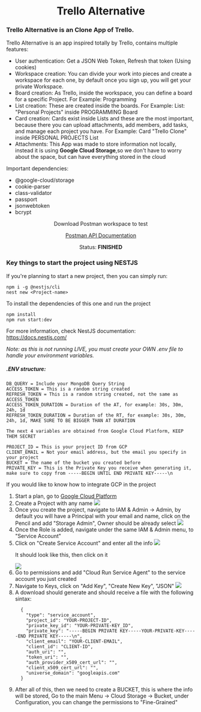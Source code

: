 <h1 align="center">Trello Alternative</h1>

<h3>Trello Alternative is an Clone App of Trello.</h3>
<p>Trello Alternative is an app inspired totally by Trello, contains multiple features: </p>
<ul>
  <li>User authentication: Get a JSON Web Token, Refresh that token (Using cookies)</li>
  <li>Workspace creation: You can divide your work into pieces and create a workspace for each one, by default once you sign up, you will get your private Workspace. </li>
  <li>Board creation: As Trello, inside the workspace, you can define a board for a specific Project. For Example: Programming</li>
  <li>List creation: These are created inside the boards. For Example: List: "Personal Projects" inside PROGRAMMING Board</li>
  <li>Card creation: Cards exist inside Lists and these are the most important, because there you can upload attachments, add members, add tasks, and manage each project you have. For Example: Card "Trello Clone" inside PERSONAL PROJECTS List</li>
  <li>Attachments: This App was made to store information not locally, instead it is using <strong>Google Cloud Storage</strong>,so we don't have to worry about the space, but can have everything stored in the cloud</li>
</ul>

Important dependencies: 
- @google-cloud/storage
- cookie-parser
- class-validator
- passport
- jsonwebtoken
- bcrypt

<div align="center">
  <p>Download Postman workspace to test</p>
<a href="https://www.postman.com/alvaromendozamain/workspace/trello-alternative">Postman API Documentation</a>

<p>Status: <strong>FINISHED</strong></p>
</div>

<section>
  <h3>Key things to start the project using NESTJS</h3>
  <p>If you're planning to start a new project, then you can simply run:</p>
  
  ````
  npm i -g @nestjs/cli
  nest new <Project-name>
  ````

  <p>To install the dependencies of this one and run the project</p>
  
  ````
  npm install
  npm run start:dev
  ````

  <p>For more information, check NestJS documentation: <a href="https://docs.nestjs.com/">https://docs.nestjs.com/</a></p>

  _Note: as this is not running LIVE, you must create your OWN .env file to handle your environment variables._
  <h5>.ENV structure:</h5>
  
  ````
  DB_QUERY = Include your MongoDB Query String
  ACCESS_TOKEN = This is a random string created
  REFRESH_TOKEN = This is a random string created, not the same as ACCESS_TOKEN
  ACCESS_TOKEN_DURATION = Duration of the AT, for example: 30s, 30m, 24h, 1d
  REFRESH_TOKEN_DURATION = Duration of the RT, for example: 30s, 30m, 24h, 1d, MAKE SURE TO BE BIGGER THAN AT DURATION

  The next 4 variables are obtained from Google Cloud Platform, KEEP THEM SECRET

  PROJECT_ID = This is your project ID from GCP
  CLIENT_EMAIL = Not your email address, but the email you specify in your project
  BUCKET = The name of the bucket you created before
  PRIVATE_KEY = This is the Private Key you receive when generating it, make sure to copy from -----BEGIN UNTIL END PRIVATE KEY-----\n
  ````

  If you would like to know how to integrate GCP in the project
  <ol>
    <li>Start a plan, go to <a href="https://cloud.google.com/gcp?utm_source=google&utm_medium=cpc&utm_campaign=emea-pl-all-en-bkws-all-all-trial-e-gcp-1707574&utm_content=text-ad-none-any-DEV_c-CRE_500236788864-ADGP_Hybrid+%7C+BKWS+-+EXA+%7C+Txt+-+GCP+-+General+-+v3-KWID_43700060393215914-kwd-26415313501-userloc_9048059&utm_term=KW_google+cloud+platform-NET_g-PLAC_&&gad_source=1&gclid=CjwKCAiAlJKuBhAdEiwAnZb7lYL_bxTEeuB3NW4X64w3Lj8kyA7CM16owPOBDquc1Ob8InO0NyBXTBoCo24QAvD_BwE&gclsrc=aw.ds&hl=en">Google Cloud Platform</a></li>
    <li>
      Create a Project with any name
      <img src="https://github.com/alvmenpal9/TrelloCloneBackend/assets/51424964/8aa3f907-5a50-4132-b5d6-199fa9f24c56" />
    </li>
    <li>
      Once you create the project, navigate to IAM & Admin -> Admin, by default you will have a Principal with your email and name, click on the Pencil and add "Storage Admin", Owner should be already select
      <img src="https://github.com/alvmenpal9/TrelloCloneBackend/assets/51424964/99eddc84-44fe-44c7-98ce-c2bbeaf68f7b" />
    </li>
    <li>
      Once the Role is added, navigate under the same IAM & Admin menu, to "Service Account"
    </li>
    <li>
      Click on "Create Service Account" and enter all the info
      <img src="https://github.com/alvmenpal9/TrelloCloneBackend/assets/51424964/d7932885-7b08-4e27-86c0-d7d843ed4fbc" />
      <p>It should look like this, then click on it</p>
      <img src="https://github.com/alvmenpal9/TrelloCloneBackend/assets/51424964/1dce339a-d150-4533-946e-a7e4e79d1527" />
    </li>
    <li>
      Go to permissions and add "Cloud Run Service Agent" to the service account you just created
    </li>
    <li>
      Navigate to Keys, click on "Add Key", "Create New Key", "JSON"
      <img src="https://github.com/alvmenpal9/TrelloCloneBackend/assets/51424964/6075a39d-932a-4f62-8901-c63c1f96bffa" />
    </li>
    <li>
      A download should generate and should receive a file with the following sintax:
      
      {
        "type": "service_account",
        "project_id": "YOUR-PROJECT-ID",
        "private_key_id": "YOUR-PRIVATE-KEY_ID",
        "private_key": "-----BEGIN PRIVATE KEY-----YOUR-PRIVATE-KEY-----END PRIVATE KEY-----\n",
        "client_email": "YOUR-CLIENT-EMAIL",
        "client_id": "CLIENT-ID",
        "auth_uri": "",
        "token_uri": "",
        "auth_provider_x509_cert_url": "",
        "client_x509_cert_url": "",
        "universe_domain": "googleapis.com"
      }
  </li>
  <li>
    After all of this, then we need to create a BUCKET, this is where the info will be stored, Go to the main Menu -> Cloud Storage -> Bucket, under Configuration, you can change the permissions to "Fine-Grained"
  </li>
  </ol>


</section>

